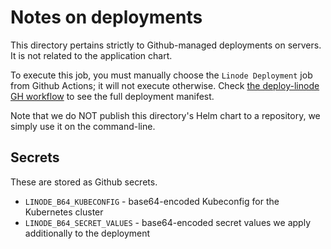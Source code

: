 # Notes on deployments

This directory pertains strictly to Github-managed deployments on servers. It is not related to the application chart.

To execute this job, you must manually choose the `Linode Deployment` job from Github Actions; it will not execute otherwise. Check [the deploy-linode GH workflow](../.github/workflows/deploy-linode.yml) to see the full deployment manifest.

Note that we do NOT publish this directory's Helm chart to a repository, we simply use it on the command-line.

## Secrets

These are stored as Github secrets.

- `LINODE_B64_KUBECONFIG` - base64-encoded Kubeconfig for the Kubernetes cluster
- `LINODE_B64_SECRET_VALUES` - base64-encoded secret values we apply additionally to the deployment
